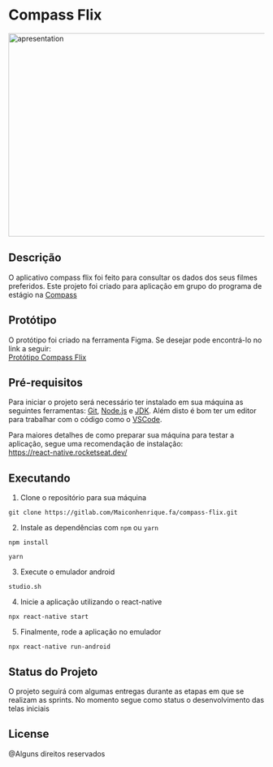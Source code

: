# Compass Flix

<img alt="apresentation" src="/compass-flix.gif" width="650" height="400" />

## Descrição

O aplicativo compass flix foi feito para consultar os dados dos seus filmes preferidos. Este projeto foi criado para aplicação em grupo do programa de estágio na <a href="https://compass.uol/">Compass</a>

## Protótipo

O protótipo foi criado na ferramenta Figma. Se desejar pode encontrá-lo no link a seguir:<br> <a href="https://www.figma.com/file/rsoCqmCld3GvvKGl9c0ylh/Compass-Flix?node-id=0%3A1">Protótipo Compass Flix</a>

## Pré-requisitos

Para iniciar o projeto será necessário ter instalado em sua máquina as seguintes ferramentas:
[Git](https://git-scm.com), [Node.js](https://nodejs.org/en/) e [JDK](https://www.oracle.com/br/java/technologies/javase/jdk11-archive-downloads.html). Além disto é bom ter um editor para trabalhar com o código como o [VSCode](https://code.visualstudio.com/).

Para maiores detalhes de como preparar sua máquina para testar a aplicação, segue uma recomendação de instalação:<br> https://react-native.rocketseat.dev/

## Executando

1. Clone o repositório para sua máquina

```
git clone https://gitlab.com/Maiconhenrique.fa/compass-flix.git
```

2. Instale as dependências com `npm` ou `yarn`

```
npm install
```

```
yarn
```

3. Execute o emulador android

```
studio.sh
```

4. Inicie a aplicação utilizando o react-native

```
npx react-native start
```

5. Finalmente, rode a aplicação no emulador

```
npx react-native run-android
```

## Status do Projeto

O projeto seguirá com algumas entregas durante as etapas em que se realizam as sprints. No momento segue como status o desenvolvimento das telas iniciais

## License

@Alguns direitos reservados
